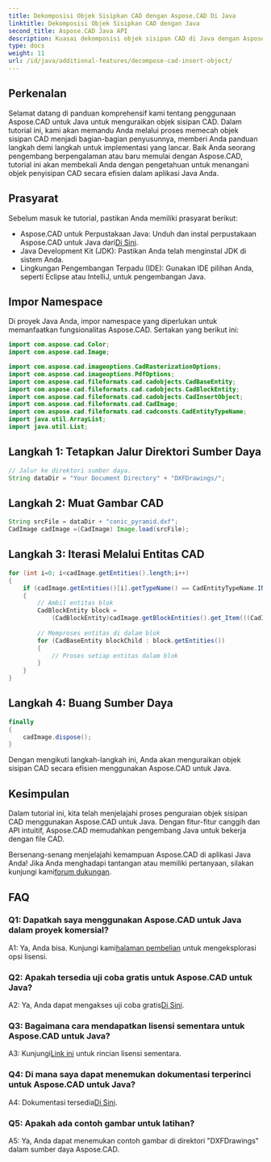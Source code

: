 ```yaml
---
title: Dekomposisi Objek Sisipkan CAD dengan Aspose.CAD Di Java
linktitle: Dekomposisi Objek Sisipkan CAD dengan Java
second_title: Aspose.CAD Java API
description: Kuasai dekomposisi objek sisipan CAD di Java dengan Aspose.CAD. Ikuti panduan langkah demi langkah kami untuk penanganan yang efisien. Selami dunia manipulasi CAD.
type: docs
weight: 11
url: /id/java/additional-features/decompose-cad-insert-object/
---
```

## Perkenalan

Selamat datang di panduan komprehensif kami tentang penggunaan Aspose.CAD untuk Java untuk menguraikan objek sisipan CAD. Dalam tutorial ini, kami akan memandu Anda melalui proses memecah objek sisipan CAD menjadi bagian-bagian penyusunnya, memberi Anda panduan langkah demi langkah untuk implementasi yang lancar. Baik Anda seorang pengembang berpengalaman atau baru memulai dengan Aspose.CAD, tutorial ini akan membekali Anda dengan pengetahuan untuk menangani objek penyisipan CAD secara efisien dalam aplikasi Java Anda.

## Prasyarat

Sebelum masuk ke tutorial, pastikan Anda memiliki prasyarat berikut:

- Aspose.CAD untuk Perpustakaan Java: Unduh dan instal perpustakaan Aspose.CAD untuk Java dari[Di Sini](https://releases.aspose.com/cad/java/).
- Java Development Kit (JDK): Pastikan Anda telah menginstal JDK di sistem Anda.
- Lingkungan Pengembangan Terpadu (IDE): Gunakan IDE pilihan Anda, seperti Eclipse atau IntelliJ, untuk pengembangan Java.

## Impor Namespace

Di proyek Java Anda, impor namespace yang diperlukan untuk memanfaatkan fungsionalitas Aspose.CAD. Sertakan yang berikut ini:

```java
import com.aspose.cad.Color;
import com.aspose.cad.Image;

import com.aspose.cad.imageoptions.CadRasterizationOptions;
import com.aspose.cad.imageoptions.PdfOptions;
import com.aspose.cad.fileformats.cad.cadobjects.CadBaseEntity;
import com.aspose.cad.fileformats.cad.cadobjects.CadBlockEntity;
import com.aspose.cad.fileformats.cad.cadobjects.CadInsertObject;
import com.aspose.cad.fileformats.cad.CadImage;
import com.aspose.cad.fileformats.cad.cadconsts.CadEntityTypeName;
import java.util.ArrayList;
import java.util.List;
```

## Langkah 1: Tetapkan Jalur Direktori Sumber Daya

```java
// Jalur ke direktori sumber daya.
String dataDir = "Your Document Directory" + "DXFDrawings/";
```

## Langkah 2: Muat Gambar CAD

```java
String srcFile = dataDir + "conic_pyramid.dxf";
CadImage cadImage =(CadImage) Image.load(srcFile);
```

## Langkah 3: Iterasi Melalui Entitas CAD

```java
for (int i=0; i<cadImage.getEntities().length;i++)
{
    if (cadImage.getEntities()[i].getTypeName() == CadEntityTypeName.INSERT)
    {
        // Ambil entitas blok
        CadBlockEntity block =
            (CadBlockEntity)cadImage.getBlockEntities().get_Item(((CadInsertObject)cadImage.getEntities()[i]).getName());
            
        // Memproses entitas di dalam blok
        for (CadBaseEntity blockChild : block.getEntities())
        {
            // Proses setiap entitas dalam blok
        }
    }
}
```

## Langkah 4: Buang Sumber Daya

```java
finally
{
    cadImage.dispose();
}
```

Dengan mengikuti langkah-langkah ini, Anda akan menguraikan objek sisipan CAD secara efisien menggunakan Aspose.CAD untuk Java.

## Kesimpulan

Dalam tutorial ini, kita telah menjelajahi proses penguraian objek sisipan CAD menggunakan Aspose.CAD untuk Java. Dengan fitur-fitur canggih dan API intuitif, Aspose.CAD memudahkan pengembang Java untuk bekerja dengan file CAD.

 Bersenang-senang menjelajahi kemampuan Aspose.CAD di aplikasi Java Anda! Jika Anda menghadapi tantangan atau memiliki pertanyaan, silakan kunjungi kami[forum dukungan](https://forum.aspose.com/c/cad/19).

## FAQ

### Q1: Dapatkah saya menggunakan Aspose.CAD untuk Java dalam proyek komersial?

 A1: Ya, Anda bisa. Kunjungi kami[halaman pembelian](https://purchase.aspose.com/buy) untuk mengeksplorasi opsi lisensi.

### Q2: Apakah tersedia uji coba gratis untuk Aspose.CAD untuk Java?

 A2: Ya, Anda dapat mengakses uji coba gratis[Di Sini](https://releases.aspose.com/).

### Q3: Bagaimana cara mendapatkan lisensi sementara untuk Aspose.CAD untuk Java?

 A3: Kunjungi[Link ini](https://purchase.aspose.com/temporary-license/) untuk rincian lisensi sementara.

### Q4: Di mana saya dapat menemukan dokumentasi terperinci untuk Aspose.CAD untuk Java?

 A4: Dokumentasi tersedia[Di Sini](https://reference.aspose.com/cad/java/).

### Q5: Apakah ada contoh gambar untuk latihan?

A5: Ya, Anda dapat menemukan contoh gambar di direktori "DXFDrawings" dalam sumber daya Aspose.CAD.